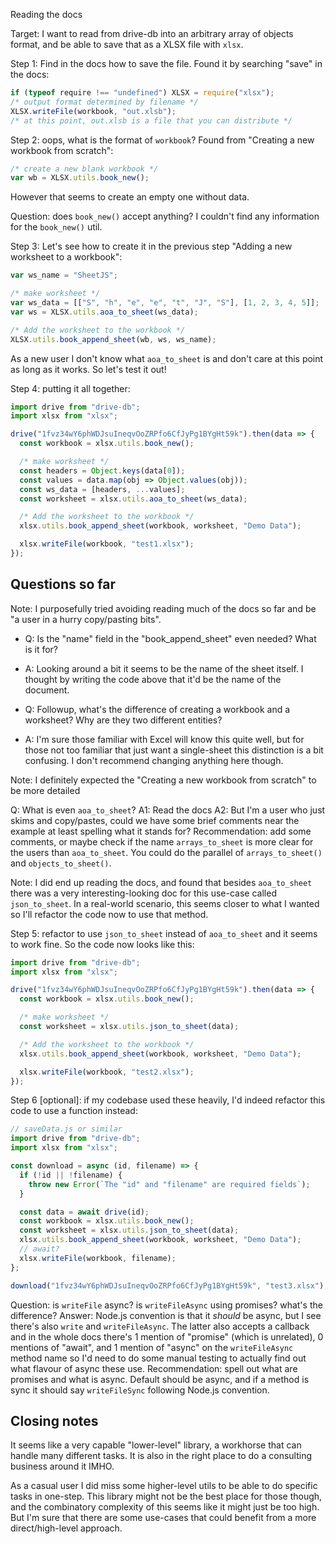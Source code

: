Reading the docs

Target: I want to read from drive-db into an arbitrary array of objects format, and be able to save that as a XLSX file with `xlsx`.

Step 1: Find in the docs how to save the file. Found it by searching "save" in the docs:

```js
if (typeof require !== "undefined") XLSX = require("xlsx");
/* output format determined by filename */
XLSX.writeFile(workbook, "out.xlsb");
/* at this point, out.xlsb is a file that you can distribute */
```

Step 2: oops, what is the format of `workbook`? Found from "Creating a new workbook from scratch":

```js
/* create a new blank workbook */
var wb = XLSX.utils.book_new();
```

However that seems to create an empty one without data.

Question: does `book_new()` accept anything? I couldn't find any information for the `book_new()` util.

Step 3: Let's see how to create it in the previous step "Adding a new worksheet to a workbook":

```js
var ws_name = "SheetJS";

/* make worksheet */
var ws_data = [["S", "h", "e", "e", "t", "J", "S"], [1, 2, 3, 4, 5]];
var ws = XLSX.utils.aoa_to_sheet(ws_data);

/* Add the worksheet to the workbook */
XLSX.utils.book_append_sheet(wb, ws, ws_name);
```

As a new user I don't know what `aoa_to_sheet` is and don't care at this point as long as it works. So let's test it out!

Step 4: putting it all together:

```js
import drive from "drive-db";
import xlsx from "xlsx";

drive("1fvz34wY6phWDJsuIneqvOoZRPfo6CfJyPg1BYgHt59k").then(data => {
  const workbook = xlsx.utils.book_new();

  /* make worksheet */
  const headers = Object.keys(data[0]);
  const values = data.map(obj => Object.values(obj));
  const ws_data = [headers, ...values];
  const worksheet = xlsx.utils.aoa_to_sheet(ws_data);

  /* Add the worksheet to the workbook */
  xlsx.utils.book_append_sheet(workbook, worksheet, "Demo Data");

  xlsx.writeFile(workbook, "test1.xlsx");
});
```

## Questions so far

Note: I purposefully tried avoiding reading much of the docs so far and be "a user in a hurry copy/pasting bits".

- Q: Is the "name" field in the "book_append_sheet" even needed? What is it for?
- A: Looking around a bit it seems to be the name of the sheet itself. I thought by writing the code above that it'd be the name of the document.

- Q: Followup, what's the difference of creating a workbook and a worksheet? Why are they two different entities?
- A: I'm sure those familiar with Excel will know this quite well, but for those not too familiar that just want a single-sheet this distinction is a bit confusing. I don't recommend changing anything here though.

Note: I definitely expected the "Creating a new workbook from scratch" to be more detailed

Q: What is even `aoa_to_sheet`?
A1: Read the docs
A2: But I'm a user who just skims and copy/pastes, could we have some brief comments near the example at least spelling what it stands for?
Recommendation: add some comments, or maybe check if the name `arrays_to_sheet` is more clear for the users than `aoa_to_sheet`. You could do the parallel of `arrays_to_sheet()` and `objects_to_sheet()`.

Note: I did end up reading the docs, and found that besides `aoa_to_sheet` there was a very interesting-looking doc for this use-case called `json_to_sheet`. In a real-world scenario, this seems closer to what I wanted so I'll refactor the code now to use that method.

Step 5: refactor to use `json_to_sheet` instead of `aoa_to_sheet` and it seems to work fine. So the code now looks like this:

```js
import drive from "drive-db";
import xlsx from "xlsx";

drive("1fvz34wY6phWDJsuIneqvOoZRPfo6CfJyPg1BYgHt59k").then(data => {
  const workbook = xlsx.utils.book_new();

  /* make worksheet */
  const worksheet = xlsx.utils.json_to_sheet(data);

  /* Add the worksheet to the workbook */
  xlsx.utils.book_append_sheet(workbook, worksheet, "Demo Data");

  xlsx.writeFile(workbook, "test2.xlsx");
});
```

Step 6 [optional]: if my codebase used these heavily, I'd indeed refactor this code to use a function instead:

```js
// saveData.js or similar
import drive from "drive-db";
import xlsx from "xlsx";

const download = async (id, filename) => {
  if (!id || !filename) {
    throw new Error(`The "id" and "filename" are required fields`);
  }

  const data = await drive(id);
  const workbook = xlsx.utils.book_new();
  const worksheet = xlsx.utils.json_to_sheet(data);
  xlsx.utils.book_append_sheet(workbook, worksheet, "Demo Data");
  // await?
  xlsx.writeFile(workbook, filename);
};

download("1fvz34wY6phWDJsuIneqvOoZRPfo6CfJyPg1BYgHt59k", "test3.xlsx");
```

Question: is `writeFile` async? is `writeFileAsync` using promises? what's the difference?
Answer: Node.js convention is that it _should_ be async, but I see there's also `write` and `writeFileAsync`. The latter also accepts a callback and in the whole docs there's 1 mention of "promise" (which is unrelated), 0 mentions of "await", and 1 mention of "async" on the `writeFileAsync` method name so I'd need to do some manual testing to actually find out what flavour of async these use.
Recommendation: spell out what are promises and what is async. Default should be async, and if a method is sync it should say `writeFileSync` following Node.js convention.

## Closing notes

It seems like a very capable "lower-level" library, a workhorse that can handle many different tasks. It is also in the right place to do a consulting business around it IMHO.

As a casual user I did miss some higher-level utils to be able to do specific tasks in one-step. This library might not be the best place for those though, and the combinatory complexity of this seems like it might just be too high. But I'm sure that there are some use-cases that could benefit from a more direct/high-level approach.
